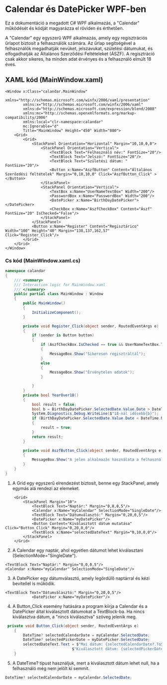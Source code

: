 # Calendar és DatePicker WPF-ben

Ez a dokumentáció a megadott C# WPF alkalmazás, a "Calendar" működését és kódját magyarázza el röviden és érthetően.

A "Calendar" egy egyszerű WPF alkalmazás, amely egy regisztrációs űrlapot biztosít a felhasználók számára. Az űrlap segítségével a felhasználók megadhatják nevüket, jelszavukat, születési dátumukat, és elfogadhatják az Általános Szerződési Feltételeket (ÁSZF). A regisztráció csak akkor sikeres, ha minden adat érvényes és a felhasználó elmúlt 18 éves.
## XAML kód (MainWindow.xaml)

```xaml
<Window x:Class="calandar.MainWindow"
        xmlns="http://schemas.microsoft.com/winfx/2006/xaml/presentation"
        xmlns:x="http://schemas.microsoft.com/winfx/2006/xaml"
        xmlns:d="http://schemas.microsoft.com/expression/blend/2008"
        xmlns:mc="http://schemas.openxmlformats.org/markup-compatibility/2006"
        xmlns:local="clr-namespace:calandar"
        mc:Ignorable="d"
        Title="MainWindow" Height="450" Width="800">
    <Grid>
        <Grid>
            <StackPanel Orientation="Horizontal" Margin="10,10,0,0">
                <StackPanel Orientation="Vertical">
                    <TextBlock Text="Felhasználó név:" FontSize="20"/>
                    <TextBlock Text="Jelszó:" FontSize="20"/>
                    <TextBlock Text="Születési dátum: " FontSize="20"/>
                    <Button x:Name="AszfButton" Content="Általános Szerőzdési feltételek" Margin="0,10,10,0" Click="AszfButton_Click" ></Button>
                </StackPanel>
                <StackPanel Orientation="Vertical">
                    <TextBox x:Name="UserNameTextBox" Width="200"/>
                    <PasswordBox x:Name="PasswordBox" Width="200"/>
                    <DatePicker x:Name="BirthDayDatePicker"></DatePicker>
                    <CheckBox x:Name="AszfCheckBox" Content="Ászf" FontSize="20" IsChecked="False"/>
                </StackPanel>
            </StackPanel>
            <Button x:Name="Register" Content="Regisztárico" Width="100" Height="40" Margin="138,137,162,57" Click="Register_Click"/>
        </Grid>
    </Grid>
</Window>
```
### Cs kód (MainWindow.xaml.cs)
```cs
namespace calandar
{
    /// <summary>
    /// Interaction logic for MainWindow.xaml
    /// </summary>
    public partial class MainWindow : Window
    {
        public MainWindow()
        {
            InitializeComponent();
        }

        private void Register_Click(object sender, RoutedEventArgs e)
        {
            if (sender is Button button)
            {
                if (AszfCheckBox.IsChecked == true && UserNameTextBox.Text != null && PasswordBox.Password != null && YearOver18())
                {
                    MessageBox.Show("Sikeresen regisztráltál");
                }
                else
                {
                    MessageBox.Show("Érvénytelen adatok");
                }

            }
        }
        private bool YearOver18()
        {
            bool result = false;
            bool b = BirthDayDatePicker.SelectedDate.Value.Date > DateTime.Now.AddYears(-18);
            System.Diagnostics.Debug.WriteLine($"18-nál idősebb{b}");
            if (BirthDayDatePicker.SelectedDate.Value.Date < DateTime.Now.AddYears(-18))
            {
                result = true;
            }
            return result;
        }

        private void AszfButton_Click(object sender, RoutedEventArgs e)
        {
            MessageBox.Show("A jelen alkalmazás használata a felhasználó által az ÁSZF elfogadását jelenti.\r\n\r\nAz alkalmazás célja, hogy funkcionális és megbízható szolgáltatást nyújtson felhasználói számára.\r\n\r\nAz alkalmazás minden tartalma és funkciója szerzői jogvédelem alatt áll.\r\n\r\nA fejlesztő nem vállal felelősséget az esetleges adatvesztésért vagy hibás működésből eredő károkért.\r\n\r\nA felhasználó köteles az alkalmazást jogszerűen és rendeltetésszerűen használni.\r\n\r\nAz alkalmazás használata ingyenes/fizetős – kérjük, ellenőrizze az adott verzió feltételeit.\r\n\r\nA fejlesztő fenntartja a jogot az alkalmazás frissítésére vagy módosítására előzetes értesítés nélkül.\r\n\r\nA személyes adatok kezelése az adatvédelmi tájékoztató szerint történik.\r\n\r\nBármely jogvita esetén a magyar jog az irányadó.\r\n\r\nA jelen ÁSZF módosítható, a frissített verziók a letöltéssel vagy frissítéssel automatikusan érvénybe lépnek.", "Általános Szerződési Feltételek");
        }
    }
}
```
1. A Grid egy egyszerű elrendezést biztosít, benne egy StackPanel, amely egymás alá rendezi az elemeket.
```xaml
    <Grid>
        <StackPanel Margin="10">
            <TextBlock Text="Naptár:" Margin="0,0,0,5"/>
            <Calendar x:Name="myCalendar" SelectionMode="SingleDate"/>
            <TextBlock Text="Dátumválasztó:" Margin="0,20,0,5"/>
            <DatePicker x:Name="myDatePicker"/>
            <Button Content="Kiválasztott dátum mutatása" Click="Button_Click" Margin="0,20,0,0"/>
            <TextBlock x:Name="selectedDateText" Margin="0,10,0,0"/>
        </StackPanel>
    </Grid>
```
2. A Calendar egy naptár, ahol egyetlen dátumot lehet kiválasztani (SelectionMode="SingleDate").
```xaml
<TextBlock Text="Naptár:" Margin="0,0,0,5"/>
<Calendar x:Name="myCalendar" SelectionMode="SingleDate"/>
```
3. A DatePicker egy dátumválasztó, amely legördülő naptárral és kézi bevitellel is működik.
```xaml
<TextBlock Text="Dátumválasztó:" Margin="0,20,0,5"/>
            <DatePicker x:Name="myDatePicker"/>
```
4. A Button_Click esemény hatására a program kiírja a Calendar és a DatePicker által kiválasztott dátumokat a TextBlock-ba. Ha nincs kiválasztva dátum, a "nincs kiválasztva" szöveg jelenik meg.
```cs
 private void Button_Click(object sender, RoutedEventArgs e)
    {
        DateTime? selectedCalendarDate = myCalendar.SelectedDate;
        DateTime? selectedPickerDate = myDatePicker.SelectedDate;
        selectedDateText.Text = $"Mai dátum: {selectedCalendarDate?.ToString("yyyy.MM.dd") ?? "nincs kiválasztva"}\n" +
                              $"Kiválasztott dátum: {selectedPickerDate?.ToString("yyyy.MM.dd") ?? "nincs kiválasztva"}";
    }
```
5. A DateTime? típust használjuk, mert a kiválasztott dátum lehet null, ha a felhasználó még nem jelölt ki semmit.
```cs
DateTime? selectedCalendarDate = myCalendar.SelectedDate;
```
